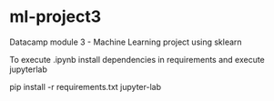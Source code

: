 # ml-project3
Datacamp module 3 - Machine Learning project using sklearn

To execute .ipynb install dependencies in requirements and execute jupyterlab

pip install -r requirements.txt
jupyter-lab
